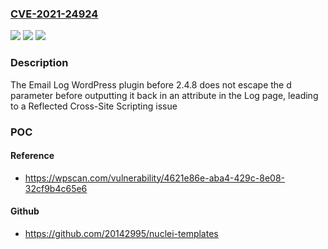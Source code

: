 ### [CVE-2021-24924](https://cve.mitre.org/cgi-bin/cvename.cgi?name=CVE-2021-24924)
![](https://img.shields.io/static/v1?label=Product&message=Email%20Log&color=blue)
![](https://img.shields.io/static/v1?label=Version&message=2.4.8%3C%202.4.8%20&color=brighgreen)
![](https://img.shields.io/static/v1?label=Vulnerability&message=CWE-79%20Cross-site%20Scripting%20(XSS)&color=brighgreen)

### Description

The Email Log WordPress plugin before 2.4.8 does not escape the d parameter before outputting it back in an attribute in the Log page, leading to a Reflected Cross-Site Scripting issue

### POC

#### Reference
- https://wpscan.com/vulnerability/4621e86e-aba4-429c-8e08-32cf9b4c65e6

#### Github
- https://github.com/20142995/nuclei-templates

